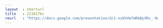 ```yaml
---
layout  : shorturl
title   : 221017bc
reurl   : "https://docs.google.com/presentation/d/1-xzkhVm7mRkByVRx_-9wpIF4oNk77ACNwXaKSsdfMzc/edit?usp=sharing"
---
```

